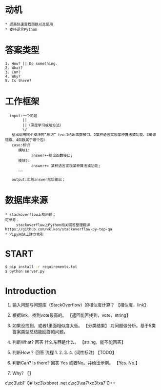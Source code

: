 # 动机
    * 提高快速查找函数以及使用
    * 支持语言Python


# 答案类型
    1. How? || Do something.
    2. What?
    3. Can?
    4. Why?
    5. Is there? 

# 工作框架
      input:一个问题
            ||
            ||（深度学习或啥方法）
            \/
       给出调用哪个模块的“标识”（ex:1给出函数接口、2某种语言实现某种算法或功能、3编译错误、4函数属于哪个包）
       case:标识
          模块1:
                answer+=给出函数接口;
          模块2:
                answer+= 某种语言实现某种算法或功能;
          ……
       
       output:汇总answer然后输出；

# 数据库来源
    * stackoverflow上找问题：
    可参考：
         stackoverflow上Python相关回答整理翻译 https://github.com/wklken/stackoverflow-py-top-qa
    * Pipy网站上建立索引

# START
```bash
$ pip install -r requirements.txt
$ python server.py
```

# Introduction

1. 输入问题与问题库（StackOverflow）的相似度计算？ 【相似度，link】
2. 根据link，找到vote最高的。 【返回能否找到，vote，string】
3. 如果没找到，或者1里面相似度太低。 【分类结果】
对问题做分析。基于5类答案类型总结能回答的问题。
4. 判断What? 回答 什么东西是什么。 【string，能不能回答】

5. 判断How？ 回答 流程 1. 2. 3. 4. (词性标注) 【TODO】
6. 判断Can? Is there?  回答 Yes 或者No。并给出示例。  【Yes. No.】
7. Why? 【】

c\\xc3\\xb1'            C#
\\xc3\\xbbnet           .net
c\\xc3\\xa7\\xc3\\xa7   C++
